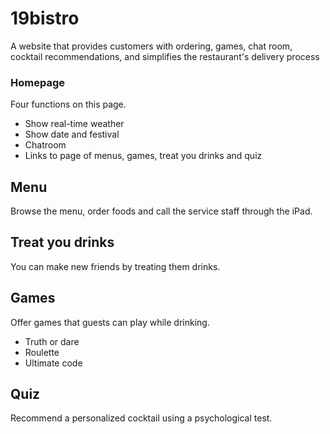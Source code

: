 # 19bistro
A website that provides customers with ordering, games, chat room, cocktail recommendations, and simplifies the restaurant's delivery process
  
  
### Homepage
Four functions on this page.
* Show real-time weather
* Show date and festival
* Chatroom
* Links to page of menus, games, treat you drinks and quiz


## Menu
Browse the menu, order foods and call the service staff through the iPad.


## Treat you drinks
You can make new friends by treating them drinks.


## Games
Offer games that guests can play while drinking.
* Truth or dare
* Roulette
* Ultimate code

## Quiz
Recommend a personalized cocktail using a psychological test.
